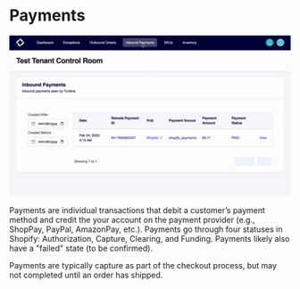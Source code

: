 # Payments

![Payments GIF](../../static/img/payments.gif)

Payments are individual transactions that debit a customer’s payment method and credit the your account on the payment provider (e.g., ShopPay, PayPal, AmazonPay, etc.). Payments go through four statuses in Shopify: Authorization, Capture, Clearing, and Funding. Payments likely also have a "failed" state (to be confirmed).

Payments are typically capture as part of the checkout process, but may not completed until an order has shipped.